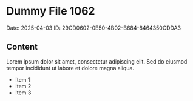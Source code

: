 # Dummy File 1062

Date: 2025-04-03
ID: 29CD0602-0E50-4B02-B684-8464350CDDA3

## Content

Lorem ipsum dolor sit amet, consectetur adipiscing elit.
Sed do eiusmod tempor incididunt ut labore et dolore magna aliqua.

* Item 1
* Item 2
* Item 3

